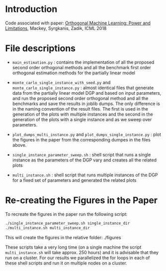 # Introduction

Code associated with paper: <a href="https://arxiv.org/abs/1711.00342">Orthogonal Machine Learning: Power and Limitations</a>, Mackey, Syrgkanis, Zadik, ICML 2018

# File descriptions

* `main_estimation.py` : contains the implementation of all the proposed second order orthogonal methods and all the benchmark first order orthogonal estimation methods for the partially linear model

* `monte_carlo_single_instance_with_seed.py` and `monte_carlo_single_instance.py` : almost identical files that generate data from the partially linear model DGP and based on input parameters, and run the proposed second order orthogonal method and all the benchmarks and save the results in joblib dumps. The only difference is in the naming convention of the result files. The first is used in the generation of the plots with multiple instances and the second in the generation of the plots with a single instance and as we sweep over parameters. 

* `plot_dumps_multi_instance.py` and `plot_dumps_single_instance.py` : plot the figures in the paper from the corresponding dumpes in the files above. 

* `single_instance_parameter_sweep.sh` : shell script that runs a single instance as the parameters of the DGP vary and creates all the related plots

* `multi_instance.sh` : shell script that runs multiple instances of the DGP for a fixed set of parameters and generated the related plots

# Re-creating the Figures in the Paper

To recreate the figures in the paper run the following script:
```bash
./single_instance_parameter_sweep.sh single_instance_dir
./multi_instance.sh multi_instance_dir
```

This will create the figures in the relative folder: ./figures

These scripts take a very long time (on a single machine  the script `multi_instance.sh` will take approx. 250 hours) and it is advisable that they run on a cluster. For our results we parallelized the for loops in each of these shell scripts and run it on multiple nodes on a cluster.